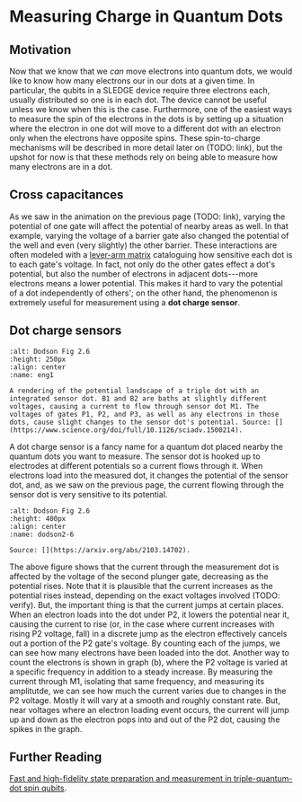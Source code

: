# Measuring Charge in Quantum Dots


## Motivation

Now that we know that we *can* move electrons into quantum dots, we would like to know how many electrons our in our dots at a given time. In particular, the qubits in a SLEDGE device require three electrons each, usually distributed so one is in each dot. The device cannot be useful unless we know when this is the case. Furthermore, one of the easiest ways to measure the spin of the electrons in the dots is by setting up a situation where the electron in one dot will move to a different dot with an electron only when the electrons have opposite spins. These spin-to-charge mechanisms will be described in more detail later on (TODO: link), but the upshot for now is that these methods rely on being able to measure how many electrons are in a dot.

## Cross capacitances

As we saw in the animation on the previous page (TODO: link), varying the potential of one gate will affect the potential of nearby areas as well. In that example, varying the voltage of a barrier gate also changed the potential of the well and even (very slightly) the other barrier. These interactions are often modeled with a [lever-arm matrix](https://docs.nanoacademic.com/qtcad/theory/leverarm/) cataloguing how sensitive each dot is to each gate's voltage. In fact, not only do the other gates effect a dot's potential, but also the number of electrons in adjacent dots---more electrons means a lower potential. This makes it hard to vary the potential of a dot independently of others'; on the other hand, the phenomenon is extremely useful for measurement using a **dot charge sensor**. 

## Dot charge sensors

```{figure} eng_potential.png
:alt: Dodson Fig 2.6
:height: 250px
:align: center
:name: eng1

A rendering of the potential landscape of a triple dot with an integrated sensor dot. B1 and B2 are baths at slightly different voltages, causing a current to flow through sensor dot M1. The voltages of gates P1, P2, and P3, as well as any electrons in those dots, cause slight changes to the sensor dot's potential. Source: [](https://www.science.org/doi/full/10.1126/sciadv.1500214).
```

A dot charge sensor is a fancy name for a quantum dot placed nearby the quantum dots you want to measure. The sensor dot is hooked up to electrodes at different potentials so a current flows through it. When electrons load into the measured dot, it changes the potential of the sensor dot, and, as we saw on the previous page, the current flowing through the sensor dot is very sensitive to its potential.

```{figure} dodson_DCS.png
:alt: Dodson Fig 2.6
:height: 400px
:align: center
:name: dodson2-6

Source: [](https://arxiv.org/abs/2103.14702).
```

The above figure shows that the current through the measurement dot is affected by the voltage of the second plunger gate, decreasing as the potential rises. Note that it is plausible that the current increases as the potential rises instead, depending on the exact voltages involved (TODO: verify). But, the important thing is that the current jumps at certain places. When an electron loads into the dot under P2, it lowers the potential near it, causing the current to rise (or, in the case where current increases with rising P2 voltage, fall) in a discrete jump as the electron effectively cancels out a portion of the P2 gate's voltage. By counting each of the jumps, we can see how many electrons have been loaded into the dot. Another way to count the electrons is shown in graph (b), where the P2 voltage is varied at a specific frequency in addition to a steady increase. By measuring the current through M1, isolating that same frequency, and measuring its amplitutde, we can see how much the current varies due to changes in the P2 voltage. Mostly it will vary at a smooth and roughly constant rate. But, near voltages where an electron loading event occurs, the current will jump up and down as the electron pops into and out of the P2 dot, causing the spikes in the graph.

## Further Reading

[Fast and high-fidelity state preparation and measurement in triple-quantum-dot spin qubits](https://arxiv.org/abs/2112.09801).

